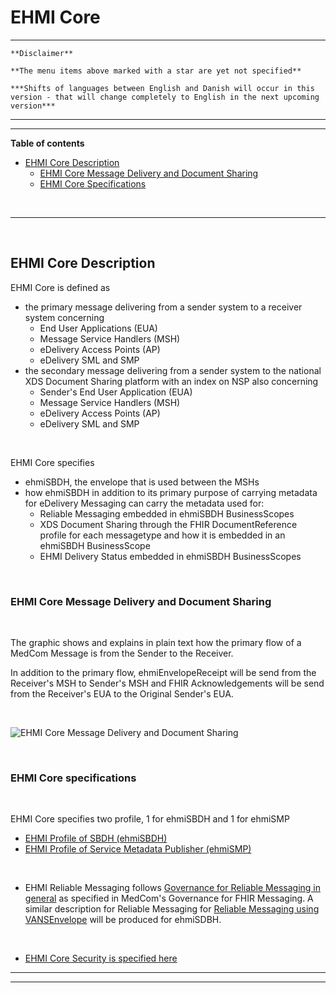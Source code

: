 # EHMI Core

***

    **Disclaimer** 
    
    **The menu items above marked with a star are yet not specified**
    
    ***Shifts of languages between English and Danish will occur in this version - that will change completely to English in the next upcoming version***
    
***
***


**Table of contents**
- [EHMI Core Description](#ehmi-core-description)
    - [EHMI Core Message Delivery and Document Sharing](#ehmi-core-message-delivery-and-document-sharing)
    - [EHMI Core Specifications](#ehmi-core-specifications)

<br/> 

***

<br/> 

## EHMI Core Description

EHMI Core is defined as 
- the primary message delivering from a sender system to a receiver system concerning 
    - End User Applications (EUA)
    - Message Service Handlers (MSH)
    - eDelivery Access Points (AP)
    - eDelivery SML and SMP
- the secondary message delivering from a sender system to the national XDS Document Sharing platform with an index on NSP also concerning 
    - Sender's End User Application (EUA)
    - Message Service Handlers (MSH)
    - eDelivery Access Points (AP)
    - eDelivery SML and SMP

<br/> 

EHMI Core specifies 
- ehmiSBDH, the envelope that is used between the MSHs
- how ehmiSBDH in addition to its primary purpose of carrying metadata for eDelivery Messaging can carry the metadata used for:
    - Reliable Messaging embedded in ehmiSBDH BusinessScopes
    - XDS Document Sharing through the FHIR DocumentReference profile for each messagetype and how it is embedded in an ehmiSBDH BusinessScope
    - EHMI Delivery Status embedded in ehmiSBDH BusinessScopes

<br/> 

### EHMI Core Message Delivery and Document Sharing

<br/> 

The graphic shows and explains in plain text how the primary flow of a MedCom Message is from the Sender to the Receiver.

In addition to the primary flow, ehmiEnvelopeReceipt will be send from the Receiver's MSH to Sender's MSH and FHIR Acknowledgements will be send from the Receiver's EUA to the Original Sender's EUA.

<br/> 

![EHMI Core Message Delivery and Document Sharing](/ehmi/assets/images/1_EHMI_Meddelelsesforsendelse_og_dokumentdeling_1315x563.png)

<br/> 

### EHMI Core specifications

<br/> 

EHMI Core specifies two profile, 1 for ehmiSBDH and 1 for ehmiSMP

- [EHMI Profile of SBDH (ehmiSBDH)](/ehmiSBDH/index.md)
- [EHMI Profile of Service Metadata Publisher (ehmiSMP)](/ehmiSMP/index.md)

<br/> 

- EHMI Reliable Messaging follows <a href="https://medcomdk.github.io/MedCom-FHIR-Communication/assets/documents/020_Governance-for-Reliable-Messaging-in-general.html" target="_blank">Governance for Reliable Messaging in general</a> as specified in MedCom's Governance for FHIR Messaging. A similar description for Reliable Messaging for <a href="https://medcomdk.github.io/MedCom-FHIR-Communication/assets/documents/032_Reliable_Messaging-VANSEnvelope.html" target="_blank">Reliable Messaging using VANSEnvelope</a> will be produced for ehmiSDBH.

<br/> 

- [EHMI Core Security is specified here](../security/security-specification-of-ehmi-core.md)

***
***

